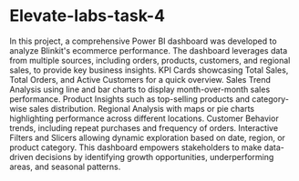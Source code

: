 # Elevate-labs-task-4
In this project, a comprehensive Power BI dashboard was developed to analyze Blinkit's ecommerce performance. The dashboard leverages data from multiple sources, including orders, products, customers, and regional sales, to provide key business insights. KPI Cards showcasing Total Sales, Total Orders, and Active Customers for a quick overview. Sales Trend Analysis using line and bar charts to display month-over-month sales performance. Product Insights such as top-selling products and category-wise sales distribution. Regional Analysis with maps or pie charts highlighting performance across different locations. Customer Behavior trends, including repeat purchases and frequency of orders. Interactive Filters and Slicers allowing dynamic exploration based on date, region, or product category. This dashboard empowers stakeholders to make data-driven decisions by identifying growth opportunities, underperforming areas, and seasonal patterns.
